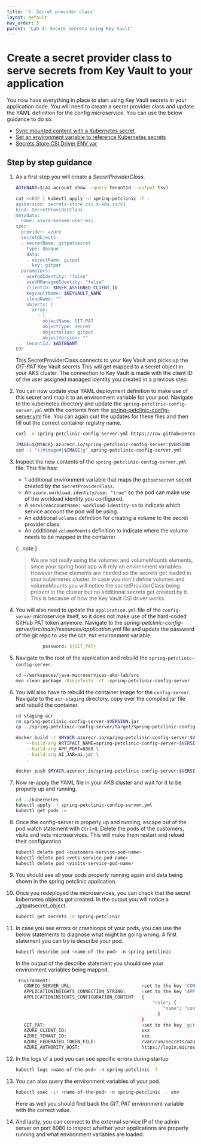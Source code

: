 ```yaml
---
title: '5. Secret provider class'
layout: default
nav_order: 5
parent: 'Lab 4: Secure secrets using Key Vault'
---
```


# Create a secret provider class to serve secrets from Key Vault to your application

You now have everything in place to start using Key Vault secrets in your application code. You will need to create a secret provider class and update the YAML definition for the config microservice. You can use the below guidance to do so.

- [Sync mounted content with a Kubernetes secret](https://docs.microsoft.com/en-us/azure/aks/csi-secrets-store-driver#sync-mounted-content-with-a-kubernetes-secret)
- [Set an environment variable to reference Kubernetes secrets](https://docs.microsoft.com/en-us/azure/aks/csi-secrets-store-driver#set-an-environment-variable-to-reference-kubernetes-secrets)
- [Secrets Store CSI Driver ENV var](https://secrets-store-csi-driver.sigs.k8s.io/topics/set-as-env-var.html)

## Step by step guidance

1. As a first step you will create a _SecretProviderClass_.

   ```bash
   ADTENANT=$(az account show --query tenantId --output tsv)
   
   cat <<EOF | kubectl apply -n spring-petclinic -f -
   apiVersion: secrets-store.csi.x-k8s.io/v1
   kind: SecretProviderClass
   metadata:
     name: azure-kvname-user-msi
   spec:
     provider: azure
     secretObjects:
     - secretName: gitpatsecret
       type: Opaque
       data: 
       - objectName: gitpat
         key: gitpat
     parameters:
       usePodIdentity: "false"
       useVMManagedIdentity: "false" 
       clientID: $USER_ASSIGNED_CLIENT_ID 
       keyvaultName: $KEYVAULT_NAME
       cloudName: "" 
       objects: |
         array: 
           - |
             objectName: GIT-PAT
             objectType: secret   
             objectAlias: gitpat          
             objectVersion: ""  
       tenantId: $ADTENANT
   EOF
   ```

   This SecretProviderClass connects to your Key Vault and picks up the _GIT-PAT_ Key Vault secrets This will get mapped to a secret object in your AKS cluster. The connection to Key Vault is made with the client ID of the user assigned managed identity you created in a previous step.

1. You can now update your YAML deployment definition to make use of this secret and map it to an environment variable for your pod. Navigate to the kubernetes directory and update the `spring-petclinic-config-server.yml` with the contents from the [spring-petclinic-config-server.yml](spring-petclinic-config-server.yml) file. You can again curl the updates for these files and then fill out the correct container registry name.

   ```bash
   curl -o spring-petclinic-config-server.yml https://raw.githubusercontent.com/Azure-Samples/java-microservices-aks-lab/main/docs/04_lab_secrets/spring-petclinic-config-server.yml

   IMAGE=${MYACR}.azurecr.io/spring-petclinic-config-server:$VERSION
   sed -i "s|#image#|$IMAGE|g" spring-petclinic-config-server.yml
   ```

1. Inspect the new contents of the `spring-petclinic-config-server.yml` file. This file has:

   - 1 additional environment variable that maps the `gitpatsecret` secret created by the `SecretProviderClass`.
   - An `azure.workload.identity/use: "true"` so the pod can make use of the workload identity you configured.
   - A `serviceAccountName: workload-identity-sa` to indicate which service account the pod will be using.
   - An additional `volumes` definition for creating a volume to the secret provider class.
   - An additional `volumeMounts` definition to indicate where the volume needs to be mapped in the container. 

   {: .note }
   > We are not really using the volumes and volumeMounts elements, since your spring boot app will rely on environment variables. However these elements are needed so the secrets get loaded in your kubernetes cluster. In case you don't define volumes and volumeMounts you will notice the secretProviderClass being present in the cluster but no additional secrets get created by it. This is because of how the Key Vault CSI driver works.

1. You will also need to update the `application.yml` file of the `config-server` microservice itself, so it does not make use of the hard-coded GitHub PAT token anymore. Navigate to the _spring-petclinic-config-server/src/main/resources/application.yml_ file and update the password of the git repo to use the `GIT_PAT` environment variable.  

   ```yaml
             password: ${GIT_PAT}
   ```

1. Navigate to the root of the application and rebuild the `spring-petclinic-config-server`.

   ```bash
   cd ~/workspaces/java-microservices-aks-lab/src
   mvn clean package -DskipTests -rf :spring-petclinic-config-server
   ```

1. You will also have to rebuild the container image for the `config-server`. Navigate to the `acr-staging` directory, copy over the compiled jar file and rebuild the container.

   ```bash
   cd staging-acr
   rm spring-petclinic-config-server-$VERSION.jar
   cp ../spring-petclinic-config-server/target/spring-petclinic-config-server-$VERSION.jar spring-petclinic-config-server-$VERSION.jar
   
   docker build -t $MYACR.azurecr.io/spring-petclinic-config-server:$VERSION \
       --build-arg ARTIFACT_NAME=spring-petclinic-config-server-$VERSION.jar \
       --build-arg APP_PORT=8888 \
       --build-arg AI_JAR=ai.jar \
       .

   docker push $MYACR.azurecr.io/spring-petclinic-config-server:$VERSION
   ```

1. Now re-apply the YAML file in your AKS cluster and wait for it to be properly up and running.

   ```bash
   cd ../kubernetes
   kubectl apply -f spring-petclinic-config-server.yml 
   kubectl get pods -w
   ```

1. Once the config-server is properly up and running, escape out of the pod watch statement with `Ctrl+Q`. Delete the pods of the customers, visits and vets microservices. This will make them restart and reload their configuration

   ```bash
   kubectl delete pod <customers-service-pod-name> 
   kubectl delete pod <vets-service-pod-name> 
   kubectl delete pod <visits-service-pod-name> 
   ```

1. You should see all your pods properly running again and data being shown in the spring petclinic application.

1. Once you redeployed the microservices, you can check that the secret kubernetes objects got created. In the output you will notice a _gitpatsecret_object.

   ```bash
   kubectl get secrets -n spring-petclinic
   ```

1. In case you see errors or crashloops of your pods, you can use the below statements to diagnose what might be going wrong. A first statement you can try is describe your pod.

   ```bash
   kubectl describe pod <name-of-the-pod> -n spring-petclinic
   ```

   In the output of the describe statement you should see your environment variables being mapped.

   ```bash
    Environment:
      CONFIG_SERVER_URL:                          <set to the key 'CONFIG_SERVER_URL' of config map 'config-server'>                      Optional: false
      APPLICATIONINSIGHTS_CONNECTION_STRING:      <set to the key 'APPLICATIONINSIGHTS_CONNECTION_STRING' of config map 'config-server'>  Optional: false
      APPLICATIONINSIGHTS_CONFIGURATION_CONTENT:  {
                                                      "role": {   
                                                          "name": "config-server"
                                                        }
                                                  }
      GIT_PAT:                                    <set to the key 'gitpat' in secret 'gitpatsecret'>  Optional: false
      AZURE_CLIENT_ID:                            xxx
      AZURE_TENANT_ID:                            xxx
      AZURE_FEDERATED_TOKEN_FILE:                 /var/run/secrets/azure/tokens/azure-identity-token
      AZURE_AUTHORITY_HOST:                       https://login.microsoftonline.com/
   ```

1. In the logs of a pod you can see specific errors during startup

   ```bash
   kubectl logs <name-of-the-pod> -n spring-petclinic -f
   ```

1. You can also query the environment variables of your pod.

   ```bash
   kubectl exec -it <name-of-the-pod> -n spring-petclinic -- env 
   ```

   Here as well you should find back the _GIT_PAT_ environment variable with the correct value.

1. And lastly, you can connect to the external service IP of the admin server on port 8080 to inspect whether your applications are properly running and what environment variables are loaded.
